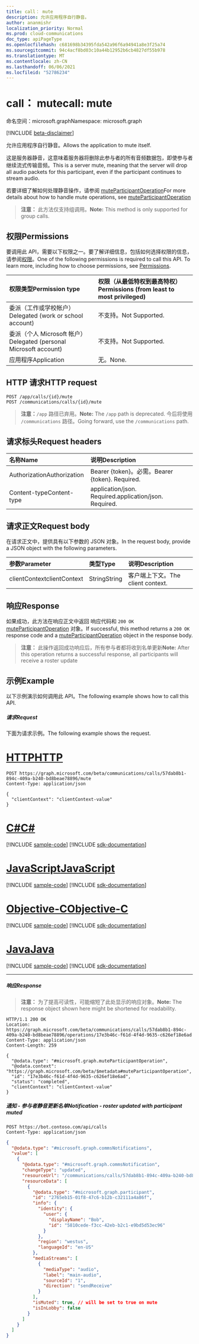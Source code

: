 ```yaml
---
title: call： mute
description: 允许应用程序自行静音。
author: ananmishr
localization_priority: Normal
ms.prod: cloud-communications
doc_type: apiPageType
ms.openlocfilehash: c681698b34395fda542a96f6a94941a8e3f25a74
ms.sourcegitcommit: 94c4acf8bd03c10a44b12952b6cb4827df55b978
ms.translationtype: MT
ms.contentlocale: zh-CN
ms.lasthandoff: 06/06/2021
ms.locfileid: "52786234"
---
```

# <a name="call-mute"></a><span data-ttu-id="8642a-103">call： mute</span><span class="sxs-lookup"><span data-stu-id="8642a-103">call: mute</span></span>

<span data-ttu-id="8642a-104">命名空间：microsoft.graph</span><span class="sxs-lookup"><span data-stu-id="8642a-104">Namespace: microsoft.graph</span></span>

[!INCLUDE [beta-disclaimer](../../includes/beta-disclaimer.md)]

<span data-ttu-id="8642a-105">允许应用程序自行静音。</span><span class="sxs-lookup"><span data-stu-id="8642a-105">Allows the application to mute itself.</span></span>

<span data-ttu-id="8642a-106">这是服务器静音，这意味着服务器将删除此参与者的所有音频数据包，即使参与者继续流式传输音频。</span><span class="sxs-lookup"><span data-stu-id="8642a-106">This is a server mute, meaning that the server will drop all audio packets for this participant, even if the participant continues to stream audio.</span></span>

<span data-ttu-id="8642a-107">若要详细了解如何处理静音操作，请参阅 [muteParticipantOperation](../resources/muteparticipantoperation.md)</span><span class="sxs-lookup"><span data-stu-id="8642a-107">For more details about how to handle mute operations, see [muteParticipantOperation](../resources/muteparticipantoperation.md)</span></span>

> <span data-ttu-id="8642a-108">**注意：** 此方法仅支持组调用。</span><span class="sxs-lookup"><span data-stu-id="8642a-108">**Note:** This method is only supported for group calls.</span></span>

## <a name="permissions"></a><span data-ttu-id="8642a-109">权限</span><span class="sxs-lookup"><span data-stu-id="8642a-109">Permissions</span></span>
<span data-ttu-id="8642a-p101">要调用此 API，需要以下权限之一。要了解详细信息，包括如何选择权限的信息，请参阅[权限](/graph/permissions-reference)。</span><span class="sxs-lookup"><span data-stu-id="8642a-p101">One of the following permissions is required to call this API. To learn more, including how to choose permissions, see [Permissions](/graph/permissions-reference).</span></span>

| <span data-ttu-id="8642a-112">权限类型</span><span class="sxs-lookup"><span data-stu-id="8642a-112">Permission type</span></span>                        | <span data-ttu-id="8642a-113">权限（从最低特权到最高特权）</span><span class="sxs-lookup"><span data-stu-id="8642a-113">Permissions (from least to most privileged)</span></span> |
|:---------------------------------------|:--------------------------------------------|
| <span data-ttu-id="8642a-114">委派（工作或学校帐户）</span><span class="sxs-lookup"><span data-stu-id="8642a-114">Delegated (work or school account)</span></span>     | <span data-ttu-id="8642a-115">不支持。</span><span class="sxs-lookup"><span data-stu-id="8642a-115">Not Supported.</span></span>                               |
| <span data-ttu-id="8642a-116">委派（个人 Microsoft 帐户）</span><span class="sxs-lookup"><span data-stu-id="8642a-116">Delegated (personal Microsoft account)</span></span> | <span data-ttu-id="8642a-117">不支持。</span><span class="sxs-lookup"><span data-stu-id="8642a-117">Not Supported.</span></span>                               |
| <span data-ttu-id="8642a-118">应用程序</span><span class="sxs-lookup"><span data-stu-id="8642a-118">Application</span></span>                            | <span data-ttu-id="8642a-119">无。</span><span class="sxs-lookup"><span data-stu-id="8642a-119">None.</span></span>                                        |

## <a name="http-request"></a><span data-ttu-id="8642a-120">HTTP 请求</span><span class="sxs-lookup"><span data-stu-id="8642a-120">HTTP request</span></span>
<!-- { "blockType": "ignored" } -->
```http
POST /app/calls/{id}/mute
POST /communications/calls/{id}/mute
```
> <span data-ttu-id="8642a-121">**注意：**`/app` 路径已弃用。</span><span class="sxs-lookup"><span data-stu-id="8642a-121">**Note:** The `/app` path is deprecated.</span></span> <span data-ttu-id="8642a-122">今后将使用 `/communications` 路径。</span><span class="sxs-lookup"><span data-stu-id="8642a-122">Going forward, use the `/communications` path.</span></span>

## <a name="request-headers"></a><span data-ttu-id="8642a-123">请求标头</span><span class="sxs-lookup"><span data-stu-id="8642a-123">Request headers</span></span>
| <span data-ttu-id="8642a-124">名称</span><span class="sxs-lookup"><span data-stu-id="8642a-124">Name</span></span>          | <span data-ttu-id="8642a-125">说明</span><span class="sxs-lookup"><span data-stu-id="8642a-125">Description</span></span>               |
|:--------------|:--------------------------|
| <span data-ttu-id="8642a-126">Authorization</span><span class="sxs-lookup"><span data-stu-id="8642a-126">Authorization</span></span> | <span data-ttu-id="8642a-p103">Bearer {token}。必需。</span><span class="sxs-lookup"><span data-stu-id="8642a-p103">Bearer {token}. Required.</span></span> |
| <span data-ttu-id="8642a-129">Content-type</span><span class="sxs-lookup"><span data-stu-id="8642a-129">Content-type</span></span> | <span data-ttu-id="8642a-p104">application/json. Required.</span><span class="sxs-lookup"><span data-stu-id="8642a-p104">application/json. Required.</span></span> |

## <a name="request-body"></a><span data-ttu-id="8642a-132">请求正文</span><span class="sxs-lookup"><span data-stu-id="8642a-132">Request body</span></span>
<span data-ttu-id="8642a-133">在请求正文中，提供具有以下参数的 JSON 对象。</span><span class="sxs-lookup"><span data-stu-id="8642a-133">In the request body, provide a JSON object with the following parameters.</span></span>

| <span data-ttu-id="8642a-134">参数</span><span class="sxs-lookup"><span data-stu-id="8642a-134">Parameter</span></span>      | <span data-ttu-id="8642a-135">类型</span><span class="sxs-lookup"><span data-stu-id="8642a-135">Type</span></span>    |<span data-ttu-id="8642a-136">说明</span><span class="sxs-lookup"><span data-stu-id="8642a-136">Description</span></span>|
|:---------------|:--------|:----------|
|<span data-ttu-id="8642a-137">clientContext</span><span class="sxs-lookup"><span data-stu-id="8642a-137">clientContext</span></span>|<span data-ttu-id="8642a-138">String</span><span class="sxs-lookup"><span data-stu-id="8642a-138">String</span></span>|<span data-ttu-id="8642a-139">客户端上下文。</span><span class="sxs-lookup"><span data-stu-id="8642a-139">The client context.</span></span>|

## <a name="response"></a><span data-ttu-id="8642a-140">响应</span><span class="sxs-lookup"><span data-stu-id="8642a-140">Response</span></span>
<span data-ttu-id="8642a-141">如果成功，此方法在响应正文中返回 响应代码和 `200 OK` [muteParticipantOperation](../resources/muteParticipantoperation.md) 对象。</span><span class="sxs-lookup"><span data-stu-id="8642a-141">If successful, this method returns a `200 OK` response code and a [muteParticipantOperation](../resources/muteParticipantoperation.md) object in the response body.</span></span>

> <span data-ttu-id="8642a-142">**注意：** 此操作返回成功响应后，所有参与者都将收到名单更新</span><span class="sxs-lookup"><span data-stu-id="8642a-142">**Note:** After this operation returns a successful response, all participants will receive a roster update</span></span>

## <a name="example"></a><span data-ttu-id="8642a-143">示例</span><span class="sxs-lookup"><span data-stu-id="8642a-143">Example</span></span>
<span data-ttu-id="8642a-144">以下示例演示如何调用此 API。</span><span class="sxs-lookup"><span data-stu-id="8642a-144">The following example shows how to call this API.</span></span>

##### <a name="request"></a><span data-ttu-id="8642a-145">请求</span><span class="sxs-lookup"><span data-stu-id="8642a-145">Request</span></span>
<span data-ttu-id="8642a-146">下面为请求示例。</span><span class="sxs-lookup"><span data-stu-id="8642a-146">The following example shows the request.</span></span>


# <a name="http"></a>[<span data-ttu-id="8642a-147">HTTP</span><span class="sxs-lookup"><span data-stu-id="8642a-147">HTTP</span></span>](#tab/http)
<!-- { 
  "blockType": "request", 
  "name": "call-mute" 
}-->
```http
POST https://graph.microsoft.com/beta/communications/calls/57dab8b1-894c-409a-b240-bd8beae78896/mute
Content-Type: application/json

{
  "clientContext": "clientContext-value"
}
```

# <a name="c"></a>[<span data-ttu-id="8642a-148">C#</span><span class="sxs-lookup"><span data-stu-id="8642a-148">C#</span></span>](#tab/csharp)
[!INCLUDE [sample-code](../includes/snippets/csharp/call-mute-csharp-snippets.md)]
[!INCLUDE [sdk-documentation](../includes/snippets/snippets-sdk-documentation-link.md)]

# <a name="javascript"></a>[<span data-ttu-id="8642a-149">JavaScript</span><span class="sxs-lookup"><span data-stu-id="8642a-149">JavaScript</span></span>](#tab/javascript)
[!INCLUDE [sample-code](../includes/snippets/javascript/call-mute-javascript-snippets.md)]
[!INCLUDE [sdk-documentation](../includes/snippets/snippets-sdk-documentation-link.md)]

# <a name="objective-c"></a>[<span data-ttu-id="8642a-150">Objective-C</span><span class="sxs-lookup"><span data-stu-id="8642a-150">Objective-C</span></span>](#tab/objc)
[!INCLUDE [sample-code](../includes/snippets/objc/call-mute-objc-snippets.md)]
[!INCLUDE [sdk-documentation](../includes/snippets/snippets-sdk-documentation-link.md)]

# <a name="java"></a>[<span data-ttu-id="8642a-151">Java</span><span class="sxs-lookup"><span data-stu-id="8642a-151">Java</span></span>](#tab/java)
[!INCLUDE [sample-code](../includes/snippets/java/call-mute-java-snippets.md)]
[!INCLUDE [sdk-documentation](../includes/snippets/snippets-sdk-documentation-link.md)]

---


##### <a name="response"></a><span data-ttu-id="8642a-152">响应</span><span class="sxs-lookup"><span data-stu-id="8642a-152">Response</span></span>

> <span data-ttu-id="8642a-153">**注意：** 为了提高可读性，可能缩短了此处显示的响应对象。</span><span class="sxs-lookup"><span data-stu-id="8642a-153">**Note:** The response object shown here might be shortened for readability.</span></span> 
 
<!-- { 
  "blockType": "response", 
  "truncated": true, 
  "@odata.type": "microsoft.graph.muteParticipantOperation" 
} --> 
```http
HTTP/1.1 200 OK
Location: https://graph.microsoft.com/beta/communications/calls/57dab8b1-894c-409a-b240-bd8beae78896/operations/17e3b46c-f61d-4f4d-9635-c626ef18e6ad
Content-Type: application/json
Content-Length: 259

{
  "@odata.type": "#microsoft.graph.muteParticipantOperation",
  "@odata.context": "https://graph.microsoft.com/beta/$metadata#muteParticipantOperation",
  "id": "17e3b46c-f61d-4f4d-9635-c626ef18e6ad",
  "status": "completed",
  "clientContext": "clientContext-value"
}
```

##### <a name="notification---roster-updated-with-participant-muted"></a><span data-ttu-id="8642a-154">通知 - 参与者静音更新名单</span><span class="sxs-lookup"><span data-stu-id="8642a-154">Notification - roster updated with participant muted</span></span>

```http
POST https://bot.contoso.com/api/calls
Content-Type: application/json
```

<!-- {
  "blockType": "example",
  "@odata.type": "microsoft.graph.commsNotifications"
}-->
```json
{
  "@odata.type": "#microsoft.graph.commsNotifications",
  "value": [
    {
      "@odata.type": "#microsoft.graph.commsNotification",
      "changeType": "updated",
      "resourceUrl": "/communications/calls/57dab8b1-894c-409a-b240-bd8beae78896/participants",
      "resourceData": [
        {
          "@odata.type": "#microsoft.graph.participant",
          "id": "2765eb15-01f8-47c6-b12b-c32111a4a86f",
          "info": {
            "identity": {
              "user": {
                "displayName": "Bob",
                "id": "5810cede-f3cc-42eb-b2c1-e9bd5d53ec96"
              }
            },
            "region": "westus",
            "languageId": "en-US"
          },
          "mediaStreams": [
            {
              "mediaType": "audio",
              "label": "main-audio",
              "sourceId": "1",
              "direction": "sendReceive"
            }
          ],
          "isMuted": true, // will be set to true on mute
          "isInLobby": false
        }
      ]
    }
  ]
}
```

<!-- uuid: 8fcb5dbc-d5aa-4681-8e31-b001d5168d79
2015-10-25 14:57:30 UTC -->
<!--
{
  "type": "#page.annotation",
  "description": "call: mute",
  "keywords": "",
  "section": "documentation",
  "tocPath": "",
  "suppressions": [
  ]
}
-->


